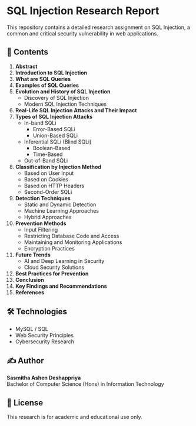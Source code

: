 # SQL Injection Research Report

This repository contains a detailed research assignment on SQL Injection, a common and critical security vulnerability in web applications.

## 📄 Contents

1. **Abstract**
2. **Introduction to SQL Injection**
3. **What are SQL Queries**
4. **Examples of SQL Queries**
5. **Evolution and History of SQL Injection**
   - Discovery of SQL Injection
   - Modern SQL Injection Techniques
6. **Real-Life SQL Injection Attacks and Their Impact**
7. **Types of SQL Injection Attacks**
   - In-band SQLi
     - Error-Based SQLi
     - Union-Based SQLi
   - Inferential SQLi (Blind SQLi)
     - Boolean-Based
     - Time-Based
   - Out-of-Band SQLi
8. **Classification by Injection Method**
   - Based on User Input
   - Based on Cookies
   - Based on HTTP Headers
   - Second-Order SQLi
9. **Detection Techniques**
   - Static and Dynamic Detection
   - Machine Learning Approaches
   - Hybrid Approaches
10. **Prevention Methods**
    - Input Filtering
    - Restricting Database Code and Access
    - Maintaining and Monitoring Applications
    - Encryption Practices
11. **Future Trends**
    - AI and Deep Learning in Security
    - Cloud Security Solutions
12. **Best Practices for Prevention**
13. **Conclusion**
14. **Key Findings and Recommendations**
15. **References**

## 🛠 Technologies

- MySQL / SQL
- Web Security Principles
- Cybersecurity Research

## ✍️ Author

**Sasmitha Ashen Deshappriya**  
Bachelor of Computer Science (Hons) in Information Technology

## 📘 License

This research is for academic and educational use only.
